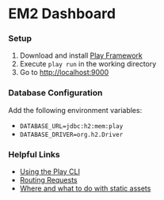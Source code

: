 # EM2 Dashboard

### Setup
1. Download and install [Play Framework](http://www.playframework.com/download)
2. Execute `play run` in the working directory
3. Go to [http://localhost:9000](http://localhost:9000)

### Database Configuration
Add the following environment variables:

- `DATABASE_URL=jdbc:h2:mem:play`
- `DATABASE_DRIVER=org.h2.Driver`

### Helpful Links
- [Using the Play CLI](http://www.playframework.com/documentation/2.2.x/Build)
- [Routing Requests](http://www.playframework.com/documentation/2.2.x/ScalaRouting)
- [Where and what to do with static assets](http://www.playframework.com/documentation/2.2.x/Assets)